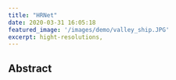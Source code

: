 ```yaml
---
title: "HRNet"
date: 2020-03-31 16:05:18
featured_image: '/images/demo/valley_ship.JPG'
excerpt: hight-resolutions, 
---
```


## Abstract
